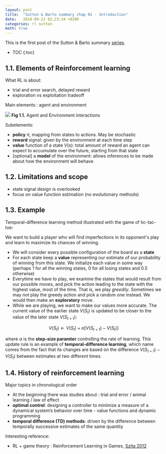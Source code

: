 ```yaml
---
layout: post
title:  "Sutton & Barto summary chap 01 - Introduction"
date:   2018-09-22 02:23:34 +0200
categories: rl sutton
math: true
---
```


This is the first post of the Sutton & Barto summary [series][ref-series].

* TOC
{:toc}

## 1.1. Elements of Reinforcement learning

What RL is about:
- trial and error search, delayed reward
- exploration vs exploitation tradeoff

Main elements : agent and environment

<div class="img-block" style="width: 400px;">
    <img src="/imgs/sutton/rl_basics.png"/>
    <span><strong>Fig 1.1.</strong> Agent and Environment interactions</span>
</div>

Subelements:
- __policy__ $\pi$, mapping from states to actions. May be stochastic
- __reward__ signal: given by the environment at each time step
- __value__ function of a state $V(s)$: total amount of reward an agent can expect to accumulate over the future, starting from that state
- [optional] a __model__ of the environment: allows inferences to be made about how the environment will behave

## 1.2. Limitations and scope

- state signal design is overlooked
- focus on value function estimation (no evolutionary methods)

## 1.3. Example

Temporal-difference learning method illustrated with the game of tic-tac-toe:

We want to build a player who will find imperfections in its opponent's play and learn to maximize its chances of winning.

- We will consider every possible configuration of the board as a __state__
- For each state keep a __value__ representing our estimate of our probability of winning from this state. We initialize each value in some way (perhaps 1 for all the winning states, 0 for all losing states and 0.5 otherwise)
- Everytime we have to play, we examine the states that would result from our possible moves, and pick the action leading to the state with the highest value, most of the time. That is, we play _greedily_. Sometimes we may _not_ play the greedy action and pick a random one instead. We would then make an __exploratory__ move.
- While we are playing, we want to make our values more accurate. The current value of the earlier state $V(S_t)$ is updated to be closer to the value of the later state $V(S_{t+1})$:

$$V(S_t) \gets V(S_t) + \alpha [ V(S_{t+1}) - V(S_t) ]$$

where $\alpha$ is the __step-size paramter__ controlling the rate of learning. This update rule is an example of __temporal-difference learning__, which name comes from the fact that its changes are based on the difference $V(S_{t+1}) - V(S_t)$ between estimates at two different times.

## 1.4. History of reinforcement learning

Major topics in chronological order

- At the beginning there was studies about : trial and error / animal learning / law of effect
- __optimal control__: designing a controller to minimize a measure of a dynamical system’s behavior over time - value functions and dynamic programming
- __temporal difference (TD) methods__: driven by the difference between temporally successive estimates of the same quantity

Interesting reference:
- RL + game theory : Reinforcement Learning in Games, [Szita 2012](https://link.springer.com/chapter/10.1007/978-3-642-27645-3_17)


[ref-series]: /blog/2018/09/22/sutton-index